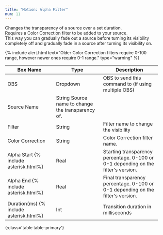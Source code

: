 ```yaml
---
title: "Motion: Alpha Filter"
num: 11
---
```

Changes the transparency of a source over a set duration.\
Requires a Color Correction filter to be added to your source.\
This way you can gradually fade out a source before turning its visibility completely off and gradually fade in a source after turning its visibility on.

{% include alert.html text="Older Color Correction filters require 0-100 range, however newer ones require 0-1 range." type="warning" %} 

| Box Name | Type | Description | 
|-------|--------|--------
|OBS|Dropdown|OBS to send this command to (if using multiple OBS)|
|Source Name |	String	Source name to change the transparency of.
|Filter	|String	| Filter name to change the visibility
|Color Correction	| String|	Color Correction filter name.
|Alpha Start {% include asterisk.html%}|	Real|	Starting transparency percentage. 0-100 or 0-1 depending on the filter's version.
|Alpha End {% include asterisk.html%}|	Real|	Final transparency percentage. 0-100 or 0-1 depending on the filter's version.
|Duration(ms) {% include asterisk.html%}|	Int|	Transition duration in milliseconds
{:class='table table-primary'}









